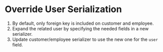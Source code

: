 # Override User Serialization

1. By default, only foreign key is included on customer and employee.
2. Expand the related user by specifying the needed fields in a new serializer.
3. Update customer/employee serializer to use the new one for the `user` field.